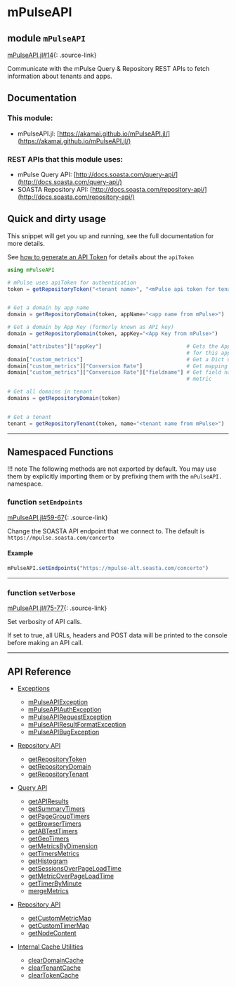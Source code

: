 # mPulseAPI


## module `mPulseAPI`
[mPulseAPI.jl#14](https://github.com/akamai/mPulseAPI.jl/tree/master/src/mPulseAPI.jl#L14-L14){: .source-link}

Communicate with the mPulse Query & Repository REST APIs to fetch information about tenants and apps.

## Documentation

### This module:
* mPulseAPI.jl: [https://akamai.github.io/mPulseAPI.jl/](https://akamai.github.io/mPulseAPI.jl/)

### REST APIs that this module uses:
* mPulse Query API: [http://docs.soasta.com/query-api/](http://docs.soasta.com/query-api/)
* SOASTA Repository API: [http://docs.soasta.com/repository-api/](http://docs.soasta.com/repository-api/)

## Quick and dirty usage
This snippet will get you up and running, see the full documentation for more details.

See [how to generate an API Token](apiToken.md) for details about the `apiToken`

```julia
using mPulseAPI

# mPulse uses apiToken for authentication
token = getRepositoryToken("<tenant name>", "<mPulse api token for tenant>")


# Get a domain by app name
domain = getRepositoryDomain(token, appName="<app name from mPulse>")

# Get a domain by App Key (formerly known as API key)
domain = getRepositoryDomain(token, appKey="<App Key from mPulse>")

domain["attributes"]["appKey"]                           # Gets the App Key (formerly known as API key)
                                                         # for this app
domain["custom_metrics"]                                 # Get a Dict of custom metrics
domain["custom_metrics"]["Conversion Rate"]              # Get mapping for Conversion Rate custom metric
domain["custom_metrics"]["Conversion Rate"]["fieldname"] # Get field name for Conversion Rate custom
                                                         # metric

# Get all domains in tenant
domains = getRepositoryDomain(token)


# Get a tenant
tenant = getRepositoryTenant(token, name="<tenant name from mPulse>")
```



---

## Namespaced Functions
!!! note
    The following methods are not exported by default. You may use them by explicitly
    importing them or by prefixing them with the `mPulseAPI.` namespace.


### function `setEndpoints`
[mPulseAPI.jl#59-67](https://github.com/akamai/mPulseAPI.jl/tree/master/src/mPulseAPI.jl#L59-L67){: .source-link}

Change the SOASTA API endpoint that we connect to.  The default is `https://mpulse.soasta.com/concerto`

#### Example

```julia
mPulseAPI.setEndpoints("https://mpulse-alt.soasta.com/concerto")
```

---

### function `setVerbose`
[mPulseAPI.jl#75-77](https://github.com/akamai/mPulseAPI.jl/tree/master/src/mPulseAPI.jl#L75-L77){: .source-link}

Set verbosity of API calls.

If set to true, all URLs, headers and POST data will be printed to the console before making an API call.

---

## API Reference


* [Exceptions](exceptions.md)

    * [mPulseAPIException](exceptions.md#datatype-mpulseapiexception)
    * [mPulseAPIAuthException](exceptions.md#datatype-mpulseapiauthexception)
    * [mPulseAPIRequestException](exceptions.md#datatype-mpulseapirequestexception)
    * [mPulseAPIResultFormatException](exceptions.md#datatype-mpulseapiresultformatexception)
    * [mPulseAPIBugException](exceptions.md#datatype-mpulseapibugexception)

* [Repository API](RepositoryAPI.md)

    * [getRepositoryToken](RepositoryAPI.md#function-getrepositorytoken)
    * [getRepositoryDomain](RepositoryAPI.md#function-getrepositorydomain)
    * [getRepositoryTenant](RepositoryAPI.md#function-getrepositorytenant)

* [Query API](QueryAPI.md)

    * [getAPIResults](QueryAPI.md#function-getapiresults)
    * [getSummaryTimers](QueryAPI.md#function-getsummarytimers)
    * [getPageGroupTimers](QueryAPI.md#function-getpagegrouptimers)
    * [getBrowserTimers](QueryAPI.md#function-getbrowsertimers)
    * [getABTestTimers](QueryAPI.md#function-getabtesttimers)
    * [getGeoTimers](QueryAPI.md#function-getgeotimers)
    * [getMetricsByDimension](QueryAPI.md#function-getmetricsbydimension)
    * [getTimersMetrics](QueryAPI.md#function-gettimersmetrics)
    * [getHistogram](QueryAPI.md#function-gethistogram)
    * [getSessionsOverPageLoadTime](QueryAPI.md#function-getsessionsoverpageloadtime)
    * [getMetricOverPageLoadTime](QueryAPI.md#function-getmetricoverpageloadtime)
    * [getTimerByMinute](QueryAPI.md#function-gettimerbyminute)
    * [mergeMetrics](QueryAPI.md#function-mergemetrics)

* [Repository API](RepositoryAPI.md)

    * [getCustomMetricMap](RepositoryAPI.md#function-getcustommetricmap)
    * [getCustomTimerMap](RepositoryAPI.md#function-getcustomtimermap)
    * [getNodeContent](RepositoryAPI.md#function-getnodecontent)

* [Internal Cache Utilities](cache_utilities.md)

    * [clearDomainCache](cache_utilities.md#function-cleardomaincache)
    * [clearTenantCache](cache_utilities.md#function-cleartenantcache)
    * [clearTokenCache](cache_utilities.md#function-cleartokencache)
